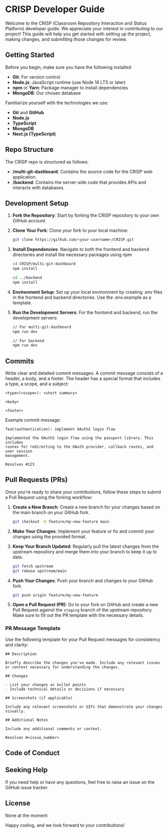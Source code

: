 # CRISP Developer Guide

Welcome to the CRISP (Classroom Repository Interaction and Status Platform) developer guide. We appreciate your interest in contributing to our project! This guide will help you get started with setting up the project, making changes, and submitting those changes for review.

## Getting Started

Before you begin, make sure you have the following installed:

- **Git**: For version control
- **Node.js**: JavaScript runtime (use Node 18 LTS or later)
- **npm** or **Yarn**: Package manager to install dependencies
- **MongoDB**: Our chosen database

Familiarize yourself with the technologies we use:

- **Git** and **GitHub**
- **Node.js**
- **TypeScript**
- **MongoDB**
- **Next.js (TypeScript)**

## Repo Structure

The CRISP repo is structured as follows:

- **/multi-git-dashboard**: Contains the source code for the CRISP web application.
- **/backend**: Contains the server-side code that provides APIs and interacts with databases.

## Development Setup

1. **Fork the Repository**: Start by forking the CRISP repository to your own GitHub account.

2. **Clone Your Fork**: Clone your fork to your local machine:
    ```bash
    git clone https://github.com/<your-username>/CRISP.git
    ```

3. **Install Dependencies**: Navigate to both the frontend and backend directories and install the necessary packages using npm
    ```bash
    cd CRISP/multi-git-dashboard
    npm install

    cd ../backend
    npm install
    ```

4. **Environment Setup**: Set up your local environment by creating .env files in the frontend and backend directories. Use the .env.example as a template.

5. **Run the Development Servers**: For the frontend and backend, run the development servers:
    ```bash
    // For multi-git-dashboard
    npm run dev

    // For backend
    npm run dev
    ```

## Commits

Write clear and detailed commit messages. A commit message consists of a header, a body, and a footer. The header has a special format that includes a type, a scope, and a subject:

```
<type>(<scope>): <short summary>

<body>

<footer>
```

Example commit message:

```
feat(authentication): implement OAuth2 login flow

Implemented the OAuth2 login flow using the passport library. This includes
routes for redirecting to the OAuth provider, callback routes, and user session
management.

Resolves #123
```

## Pull Requests (PRs)

Once you're ready to share your contributions, follow these steps to submit a Pull Request using the forking workflow:

1. **Create a New Branch**: Create a new branch for your changes based on the main branch on your GitHub fork.

    ```bash
    git checkout -b feature/my-new-feature main
    ```

2. **Make Your Changes**: Implement your feature or fix and commit your changes using the provided format.

3. **Keep Your Branch Updated**: Regularly pull the latest changes from the upstream repository and merge them into your branch to keep it up to date.

    ```bash
    git fetch upstream
    git rebase upstream/main
    ```

4. **Push Your Changes**: Push your branch and changes to your GitHub fork.

    ```bash
    git push origin feature/my-new-feature
    ```

5. **Open a Pull Request (PR)**: Go to your fork on GitHub and create a new Pull Request against the `staging` branch of the upstream repository. Make sure to fill out the PR template with the necessary details.

### PR Message Template

Use the following template for your Pull Request messages for consistency and clarity:


```
## Description

Briefly describe the changes you've made. Include any relevant issues or context necessary for understanding the changes.

## Changes

- List your changes as bullet points
- Include technical details or decisions if necessary

## Screenshots (if applicable)

Include any relevant screenshots or GIFs that demonstrate your changes visually.

## Additional Notes

Include any additional comments or context.

Resolves #<issue_number>
```

## Code of Conduct

## Seeking Help

If you need help or have any questions, feel free to raise an issue on the GitHub issue tracker.

## License

None at the moment

Happy coding, and we look forward to your contributions!
